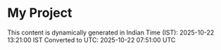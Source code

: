 # My Project

This content is dynamically generated in Indian Time (IST): 2025-10-22 13:21:00 IST
Converted to UTC: 2025-10-22 07:51:00 UTC
